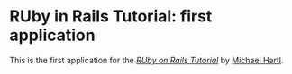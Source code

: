 # RUby in Rails Tutorial: first application

This is the first application for the 
[*RUby on Rails Tutorial*](http://railstutorial.org/)
by [Michael Hartl](http://michaelhartl.com).
